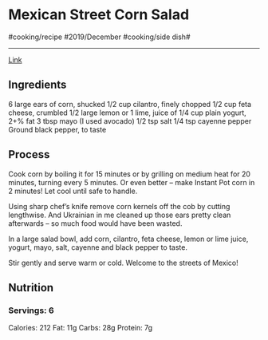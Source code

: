# Mexican Street Corn Salad
#cooking/recipe #2019/December #cooking/side dish#
- - - -
[Link](https://ifoodreal.com/mexican-street-corn-salad/)

## Ingredients
6 large ears of corn, shucked
1/2 cup cilantro, finely chopped
1/2 cup feta cheese, crumbled
1/2 large lemon or 1 lime, juice of
1/4 cup plain yogurt, 2+% fat
3 tbsp mayo (I used avocado)
1/2 tsp salt
1/4 tsp cayenne pepper
Ground black pepper, to taste

## Process
Cook corn by boiling it for 15 minutes or by grilling on medium heat for 20 minutes, turning every 5 minutes. Or even better – make Instant Pot corn in 2 minutes! Let cool until safe to handle.

Using sharp chef’s knife remove corn kernels off the cob by cutting lengthwise. And Ukrainian in me cleaned up those ears pretty clean afterwards – so much food would have been wasted.

In a large salad bowl, add corn, cilantro, feta cheese, lemon or lime juice, yogurt, mayo, salt, cayenne and black pepper to taste.

Stir gently and serve warm or cold. Welcome to the streets of Mexico!

## Nutrition
### Servings: 6
Calories: 212
Fat: 11g
Carbs: 28g
Protein: 7g